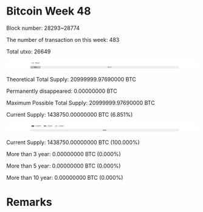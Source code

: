 # Bitcoin Week 48

Block number: 28293~28774

The number of transaction on this week: 483

Total utxo: 26649

![](../images/mined_week48.png)

Theoretical Total Supply: 20999999.97690000 BTC

Permanently disappeared: 0.00000000 BTC

Maximum Possible Total Supply: 20999999.97690000 BTC

Current Supply: 1438750.00000000 BTC (6.851%)

![](../images/year_week48.png)


Current Supply: 1438750.00000000 BTC (100.000%)

More than 3 year: 0.00000000 BTC (0.000%)

More than 5 year: 0.00000000 BTC (0.000%)

More than 10 year: 0.00000000 BTC (0.000%)

# Remarks

